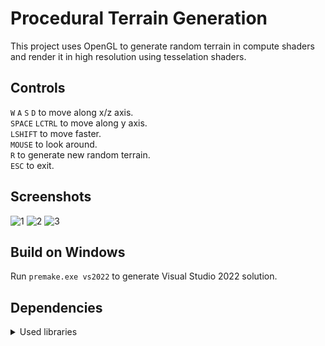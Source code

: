 # Procedural Terrain Generation
This project uses OpenGL to generate random terrain in compute shaders and render it in high resolution using tesselation shaders. 

## Controls
`W` `A` `S` `D` to move along x/z axis. <br>
`SPACE` `LCTRL` to move along y axis. <br>
`LSHIFT` to move faster. <br> 
`MOUSE` to look around. <br>
`R` to generate new random terrain. <br>
`ESC` to exit. <br>

## Screenshots
![1](https://github.com/Netrunner54/ProceduralTerrainGeneration/assets/81921482/43bbd86d-6468-4542-8beb-2de41b8b3ec7)
![2](https://github.com/Netrunner54/ProceduralTerrainGeneration/assets/81921482/e285dca5-ec52-4a2c-8fde-fc144472313f)
![3](https://github.com/Netrunner54/ProceduralTerrainGeneration/assets/81921482/f88ba7fe-f612-485b-a972-6bcd026fb173)

## Build on Windows
Run `premake.exe vs2022` to generate Visual Studio 2022 solution.

## Dependencies
<details>
<summary>Used libraries</summary>
 - glad <br>
 - glfw <br>
 - glm <br>
</details>
